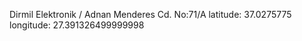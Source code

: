 Dirmil Elektronik /  Adnan Menderes Cd. No:71/A
latitude:  37.0275775
longitude:  27.391326499999998